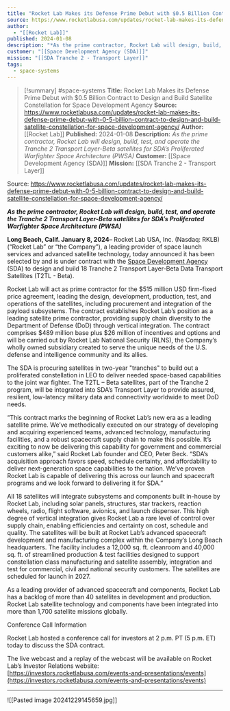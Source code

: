 ```yaml
---
title: "Rocket Lab Makes its Defense Prime Debut with $0.5 Billion Contract to Design and Build Satellite Constellation for Space Development Agency "
source: https://www.rocketlabusa.com/updates/rocket-lab-makes-its-defense-prime-debut-with-0-5-billion-contract-to-design-and-build-satellite-constellation-for-space-development-agency/
author:
  - "[[Rocket Lab]]"
published: 2024-01-08
description: "*As the prime contractor, Rocket Lab will design, build, test, and operate the Tranche 2 Transport Layer-Beta satellites for SDA’s Proliferated Warfighter Space Architecture (PWSA)*"
customer: "[[Space Development Agency (SDA)]]"
mission: "[[SDA Tranche 2 - Transport Layer]]"
tags:
  - space-systems
---
```

>[!summary]
#space-systems
**Title:** Rocket Lab Makes its Defense Prime Debut with $0.5 Billion Contract to Design and Build Satellite Constellation for Space Development Agency 
**Source:** https://www.rocketlabusa.com/updates/rocket-lab-makes-its-defense-prime-debut-with-0-5-billion-contract-to-design-and-build-satellite-constellation-for-space-development-agency/
**Author:** [[Rocket Lab]]
**Published:** 2024-01-08
**Description:** *As the prime contractor, Rocket Lab will design, build, test, and operate the Tranche 2 Transport Layer-Beta satellites for SDA’s Proliferated Warfighter Space Architecture (PWSA)*
**Customer:** [[Space Development Agency (SDA)]]
**Mission:** [[SDA Tranche 2 - Transport Layer]]

Source: https://www.rocketlabusa.com/updates/rocket-lab-makes-its-defense-prime-debut-with-0-5-billion-contract-to-design-and-build-satellite-constellation-for-space-development-agency/

***As the prime contractor, Rocket Lab will design, build, test, and operate the Tranche 2 Transport Layer-Beta satellites for SDA’s Proliferated Warfighter Space Architecture (PWSA)***

**Long Beach, Calif. January 8, 2024**– Rocket Lab USA, Inc. (Nasdaq: RKLB) (“Rocket Lab” or “the Company”), a leading provider of space launch services and advanced satellite technology, today announced it has been selected by and is under contract with the [Space Development Agency](https://www.sda.mil/) (SDA) to design and build 18 Tranche 2 Transport Layer-Beta Data Transport Satellites (T2TL - Beta).

Rocket Lab will act as prime contractor for the $515 million USD firm-fixed price agreement, leading the design, development, production, test, and operations of the satellites, including procurement and integration of the payload subsystems. The contract establishes Rocket Lab’s position as a leading satellite prime contractor, providing supply chain diversity to the Department of Defense (DoD) through vertical integration. The contract comprises $489 million base plus $26 million of incentives and options and will be carried out by Rocket Lab National Security (RLNS), the Company’s wholly owned subsidiary created to serve the unique needs of the U.S. defense and intelligence community and its allies.

The SDA is procuring satellites in two-year "tranches" to build out a proliferated constellation in LEO to deliver needed space-based capabilities to the joint war fighter. The T2TL – Beta satellites, part of the Tranche 2 program, will be integrated into SDA’s Transport Layer to provide assured, resilient, low-latency military data and connectivity worldwide to meet DoD needs.

“This contract marks the beginning of Rocket Lab’s new era as a leading satellite prime. We’ve methodically executed on our strategy of developing and acquiring experienced teams, advanced technology, manufacturing facilities, and a robust spacecraft supply chain to make this possible. It’s exciting to now be delivering this capability for government and commercial customers alike,” said Rocket Lab founder and CEO, Peter Beck. “SDA’s acquisition approach favors speed, schedule certainty, and affordability to deliver next-generation space capabilities to the nation. We’ve proven Rocket Lab is capable of delivering this across our launch and spacecraft programs and we look forward to delivering it for SDA.”

All 18 satellites will integrate subsystems and components built in-house by Rocket Lab, including solar panels, structures, star trackers, reaction wheels, radio, flight software, avionics, and launch dispenser. This high degree of vertical integration gives Rocket Lab a rare level of control over supply chain, enabling efficiencies and certainty on cost, schedule and quality. The satellites will be built at Rocket Lab’s advanced spacecraft development and manufacturing complex within the Company’s Long Beach headquarters. The facility includes a 12,000 sq. ft. cleanroom and 40,000 sq. ft. of streamlined production & test facilities designed to support constellation class manufacturing and satellite assembly, integration and test for commercial, civil and national security customers. The satellites are scheduled for launch in 2027. 

As a leading provider of advanced spacecraft and components, Rocket Lab has a backlog of more than 40 satellites in development and production. Rocket Lab satellite technology and components have been integrated into more than 1,700 satellite missions globally.

Conference Call Information

Rocket Lab hosted a conference call for investors at 2 p.m. PT (5 p.m. ET) today to discuss the SDA contract.

The live webcast and a replay of the webcast will be available on Rocket Lab’s Investor Relations website: [https://investors.rocketlabusa.com/events-and-presentations/events](https://investors.rocketlabusa.com/events-and-presentations/events)

---

![[Pasted image 20241229145659.jpg]]